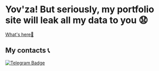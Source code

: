 # Yov'za! But seriously, my portfolio site will leak all my data to you 😧
[What's here🤔](https://nikkeyl.github.io/nikkeyl)

## My contacts 📞
<a href="https://t.me/nikkeyl">
  <img src="https://img.shields.io/badge/Telegram-blue?style=for-the-badge&logo=Telegram&logoColor=white" alt="Telegram Badge"/>
</a>
